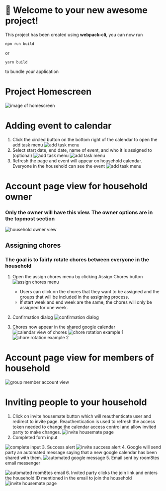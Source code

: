 # 🚀 Welcome to your new awesome project!

This project has been created using **webpack-cli**, you can now run

```
npm run build
```

or

```
yarn build
```

to bundle your application

# Project Homescreen
![image of homescreen](static/readmepics/homescreen.PNG)

# Adding event to calendar
1. Click the circled button on the bottom right of the calendar to open the add task menu
![add task menu](static/readmepics/addtask1.PNG)
2. Select start date, end date, name of event, and who it is assigned to (optional) 
![add task menu](static/readmepics/addtask2.PNG)
![add task menu](static/readmepics/addtask3.PNG)
3. Refresh the page and event will appear on household calendar. Everyone in the household can see the event
![add task menu](static/readmepics/addtask4.PNG)


# Account page view for household owner
### Only the owner will have this view. The owner options are in the topmost section
![household owner view](static/readmepics/houseowneraccountview.PNG)
## Assigning chores
### The goal is to fairly rotate chores between everyone in the household
1. Open the assign chores menu by clicking Assign Chores button 
![assign chores menu](static/readmepics/assignchores1.PNG)
    * Users can click on the chores that they want to be assigned and the groups that will be included in the assigning process.
    * If start week and end week are the same, the chores will only be assigned for one week. 

2. Confirmation dialog
![confirmation dialog](static/readmepics/assignchores2.PNG)
3. Chores now appear in the shared google calendar
![calendar view of chores](static/readmepics/assignchores3.PNG)
![chore rotation example 1](static/readmepics/assignchores4.PNG)
![chore rotation example 2](static/readmepics/assignchores5.PNG)




# Account page view for members of household
![group member account view](static/readmepics/groupmemberaccountview.PNG)


# Inviting people to your household
1. Click on invite housemate button which will reauthenticate user and redirect to invite page. Reauthentication is used to refresh the access token needed to change the calendar access control and allow invited party to make changes.
![invite housemate page](static/readmepics/invitehousemate1.PNG)
2. Completed form input

![complete input](static/readmepics/invitehousemate2.PNG)
3. Success alert
![invite success alert](static/readmepics/invitehousemate3.PNG)
4. Google will send party an automated message saying that a new google calendar has been shared with them.
![automated google message](static/readmepics/invitehousemate4.PNG)
5. Email sent by room8tes email messenger

![automated room8tes email](static/readmepics/invitehousemate5.PNG)
6. Invited party clicks the join link and enters the household ID mentioned in the email to join the household
![invite housemate page](static/readmepics/invitehousemate6.PNG)

